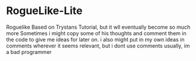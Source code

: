 # RogueLike-Lite
Roguelike Based on Trystans Tutorial, but it wll eventually become so much more
Sometimes i might copy some of his thoughts and comment them in the code to give me ideas for later on. 
i also might put in my own ideas in comments wherever it seems relevant, but i dont use comments usually, im a bad programmer
